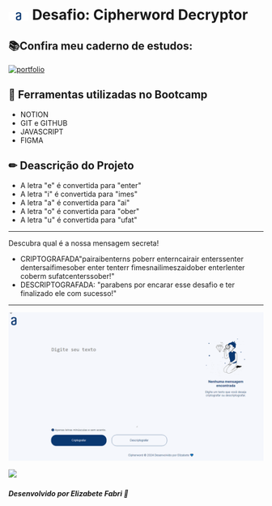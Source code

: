 <h1>
    <a href="https://cursos.alura.com.br/">
     <img align="center" width="40px" src="./assets/images/logo.svg"></a>
    <span>Desafio: Cipherword Decryptor</span>
</h1>

## 📚Confira meu caderno de estudos:
[![portfolio](https://img.shields.io/badge/Caderno_de_Estudos_-_ORACLE-E30613?style=for-the-badge&logo=ko-fi&logoColor=white)](https://elzbieta.notion.site/elzbieta/PLANNER-ORACLE-2502335c340d450cbc04e55458f9ce75)

## 📝 Ferramentas utilizadas no Bootcamp
- NOTION
- GIT e GITHUB
- JAVASCRIPT
- FIGMA

## ✏ Deascrição do Projeto

- A letra "e" é convertida para "enter"
- A letra "i" é convertida para "imes"
- A letra "a" é convertida para "ai"
- A letra "o" é convertida para "ober"
- A letra "u" é convertida para "ufat"

*** 
Descubra qual é a nossa mensagem secreta!
- CRIPTOGRAFADA"pairaibenterns poberr enterncairair enterssenter dentersaifimesober enter tenterr fimesnailimeszaidober enterlenter coberm sufatcenterssober!"
- DESCRIPTOGRAFADA: "parabens por encarar esse desafio e ter finalizado ele com sucesso!"
***



![Gif do projeto](./assets/images/crypto.gif)

<img src="https://user-images.githubusercontent.com/73097560/115834477-dbab4500-a447-11eb-908a-139a6edaec5c.gif"><br>

##### Desenvolvido por <span>Elizabete Fabri</span> 🧡 
